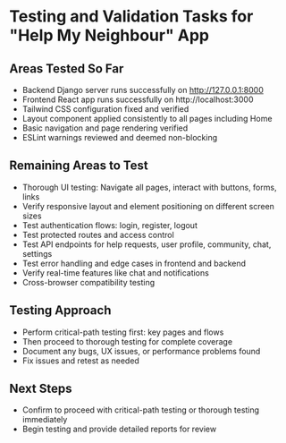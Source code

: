 # Testing and Validation Tasks for "Help My Neighbour" App

## Areas Tested So Far
- Backend Django server runs successfully on http://127.0.0.1:8000
- Frontend React app runs successfully on http://localhost:3000
- Tailwind CSS configuration fixed and verified
- Layout component applied consistently to all pages including Home
- Basic navigation and page rendering verified
- ESLint warnings reviewed and deemed non-blocking

## Remaining Areas to Test
- Thorough UI testing: Navigate all pages, interact with buttons, forms, links
- Verify responsive layout and element positioning on different screen sizes
- Test authentication flows: login, register, logout
- Test protected routes and access control
- Test API endpoints for help requests, user profile, community, chat, settings
- Test error handling and edge cases in frontend and backend
- Verify real-time features like chat and notifications
- Cross-browser compatibility testing

## Testing Approach
- Perform critical-path testing first: key pages and flows
- Then proceed to thorough testing for complete coverage
- Document any bugs, UX issues, or performance problems found
- Fix issues and retest as needed

## Next Steps
- Confirm to proceed with critical-path testing or thorough testing immediately
- Begin testing and provide detailed reports for review
